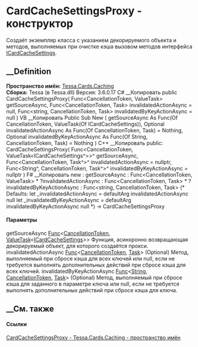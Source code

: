# CardCacheSettingsProxy - конструктор
Создаёт экземпляр класса с указанием декорируемого объекта и методов,
выполняемых при очистке кэша вызовом методов интерфейса
[ICardCacheSettings](T_Tessa_Cards_Caching_ICardCacheSettings.htm).
## __Definition
 **Пространство имён:** [Tessa.Cards.Caching](N_Tessa_Cards_Caching.htm)  
 **Сборка:** Tessa (в Tessa.dll) Версия: 3.6.0.17
C# __Копировать
     public CardCacheSettingsProxy(
    	Func<CancellationToken, ValueTask<ICardCacheSettings>> getSourceAsync,
    	Func<CancellationToken, Task> invalidatedActionAsync = null,
    	Func<string, CancellationToken, Task> invalidatedByKeyActionAsync = null
    )
VB __Копировать
     Public Sub New ( 
    	getSourceAsync As Func(Of CancellationToken, ValueTask(Of ICardCacheSettings)),
    	Optional invalidatedActionAsync As Func(Of CancellationToken, Task) = Nothing,
    	Optional invalidatedByKeyActionAsync As Func(Of String, CancellationToken, Task) = Nothing
    )
C++ __Копировать
     public:
    CardCacheSettingsProxy(
    	Func<CancellationToken, ValueTask<ICardCacheSettings^>>^ getSourceAsync, 
    	Func<CancellationToken, Task^>^ invalidatedActionAsync = nullptr, 
    	Func<String^, CancellationToken, Task^>^ invalidatedByKeyActionAsync = nullptr
    )
F# __Копировать
     new : 
            getSourceAsync : Func<CancellationToken, ValueTask<ICardCacheSettings>> * 
            ?invalidatedActionAsync : Func<CancellationToken, Task> * 
            ?invalidatedByKeyActionAsync : Func<string, CancellationToken, Task> 
    (* Defaults:
            let _invalidatedActionAsync = defaultArg invalidatedActionAsync null
            let _invalidatedByKeyActionAsync = defaultArg invalidatedByKeyActionAsync null
    *)
    -> CardCacheSettingsProxy
#### Параметры
getSourceAsync
[Func](https://learn.microsoft.com/dotnet/api/system.func-2)<[CancellationToken](https://learn.microsoft.com/dotnet/api/system.threading.cancellationtoken),
[ValueTask](https://learn.microsoft.com/dotnet/api/system.threading.tasks.valuetask-1)<[ICardCacheSettings](T_Tessa_Cards_Caching_ICardCacheSettings.htm)>>
    Функция, асинхронно возвращающая декорируемый объект, для которого создаётся прокси.
invalidatedActionAsync
[Func](https://learn.microsoft.com/dotnet/api/system.func-2)<[CancellationToken](https://learn.microsoft.com/dotnet/api/system.threading.cancellationtoken),
[Task](https://learn.microsoft.com/dotnet/api/system.threading.tasks.task)>
(Optional)
     Метод, выполняемый при сбросе кэша для всех ключей или null, если не требуется выполнять дополнительных действий при сбросе кэша для всех ключей. 
invalidatedByKeyActionAsync
[Func](https://learn.microsoft.com/dotnet/api/system.func-3)<[String](https://learn.microsoft.com/dotnet/api/system.string),
[CancellationToken](https://learn.microsoft.com/dotnet/api/system.threading.cancellationtoken),
[Task](https://learn.microsoft.com/dotnet/api/system.threading.tasks.task)>
(Optional)
     Метод, выполняемый при сбросе кэша для заданного в параметре ключа или null, если не требуется выполнять дополнительных действий при сбросе кэша для ключа. 
## __См. также
#### Ссылки
[CardCacheSettingsProxy - ](T_Tessa_Cards_Caching_CardCacheSettingsProxy.htm)
[Tessa.Cards.Caching - пространство имён](N_Tessa_Cards_Caching.htm)
